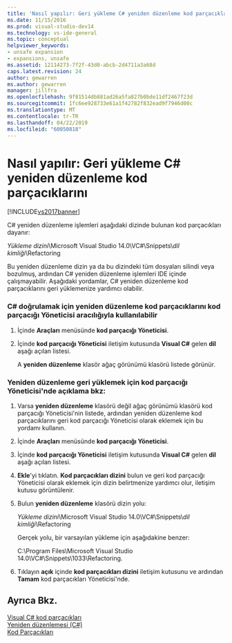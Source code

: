 ```yaml
---
title: 'Nasıl yapılır: Geri yükleme C# yeniden düzenleme kod parçacıklarını | Microsoft Docs'
ms.date: 11/15/2016
ms.prod: visual-studio-dev14
ms.technology: vs-ide-general
ms.topic: conceptual
helpviewer_keywords:
- unsafe expansion
- expansions, unsafe
ms.assetid: 12114273-7f2f-43d0-abcb-2d4711a3a68d
caps.latest.revision: 24
author: gewarren
ms.author: gewarren
manager: jillfra
ms.openlocfilehash: 9f81514db881ad26a5fa827b0bde11df2467f23d
ms.sourcegitcommit: 1fc6ee928733e61a1f42782f832ead9f7946d00c
ms.translationtype: MT
ms.contentlocale: tr-TR
ms.lasthandoff: 04/22/2019
ms.locfileid: "60050818"
---
```

# <a name="how-to-restore-c-refactoring-snippets"></a>Nasıl yapılır: Geri yükleme C# yeniden düzenleme kod parçacıklarını
[!INCLUDE[vs2017banner](../includes/vs2017banner.md)]

C# yeniden düzenleme işlemleri aşağıdaki dizinde bulunan kod parçacıkları dayanır:  
  
 *Yükleme dizini*\Microsoft Visual Studio 14.0\VC#\Snippets\\*dil kimliği*\Refactoring  
  
 Bu yeniden düzenleme dizin ya da bu dizindeki tüm dosyaları silindi veya bozulmuş, ardından C# yeniden düzenleme işlemleri IDE içinde çalışmayabilir. Aşağıdaki yordamlar, C# yeniden düzenleme kod parçacıklarını geri yüklemenize yardımcı olabilir.  
  
### <a name="to-verify-c-refactoring-snippets-are-available-through-the-code-snippet-manager"></a>C# doğrulamak için yeniden düzenleme kod parçacıklarını kod parçacığı Yöneticisi aracılığıyla kullanılabilir  
  
1. İçinde **Araçları** menüsünde **kod parçacığı Yöneticisi**.  
  
2. İçinde **kod parçacığı Yöneticisi** iletişim kutusunda **Visual C#** gelen **dil** aşağı açılan listesi.  
  
     A **yeniden düzenleme** klasör ağaç görünümü klasörü listede görünür.  
  
### <a name="to-restore-refactoring-see-comment-in-code-snippet-manager"></a>Yeniden düzenleme geri yüklemek için kod parçacığı Yöneticisi'nde açıklama bkz:  
  
1. Varsa **yeniden düzenleme** klasörü değil ağaç görünümü klasörü kod parçacığı Yöneticisi'nin listede, ardından yeniden düzenleme kod parçacıklarını geri kod parçacığı Yöneticisi olarak eklemek için bu yordamı kullanın.  
  
2. İçinde **Araçları** menüsünde **kod parçacığı Yöneticisi**.  
  
3. İçinde **kod parçacığı Yöneticisi** iletişim kutusunda **Visual C#** gelen **dil** aşağı açılan listesi.  
  
4. **Ekle**'yi tıklatın. **Kod parçacıkları dizini** bulun ve geri kod parçacığı Yöneticisi olarak eklemek için dizin belirtmenize yardımcı olur, iletişim kutusu görüntülenir.  
  
5. Bulun **yeniden düzenleme** klasörü dizin yolu:  
  
     *Yükleme dizini*\Microsoft Visual Studio 14.0\VC#\Snippets\\*dil kimliği*\Refactoring  
  
     Gerçek yolu, bir varsayılan yükleme için aşağıdakine benzer:  
  
     C:\Program Files\Microsoft Visual Studio 14.0\VC#\Snippets\1033\Refactoring.  
  
6. Tıklayın **açık** içinde **kod parçacıkları dizini** iletişim kutusunu ve ardından **Tamam** kod parçacıkları Yöneticisi'nde.  
  
## <a name="see-also"></a>Ayrıca Bkz.  
 [Visual C# kod parçacıkları](../ide/visual-csharp-code-snippets.md)   
 [Yeniden düzenlemesi (C#)](../csharp-ide/refactoring-csharp.md)   
 [Kod Parçacıkları](../ide/code-snippets.md)
